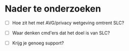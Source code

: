 # Nader te onderzoeken

* [ ] Hoe zit het met AVG/privacy wetgeving omtrent SLC?
* [ ] Waar denken cmd'ers dat het doel is van SLC?
* [ ] Krijg je genoeg support?

